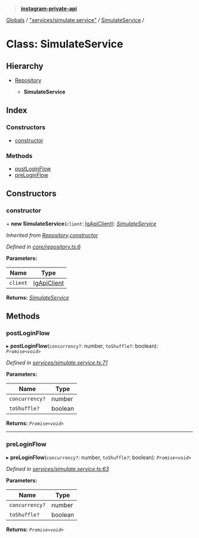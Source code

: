 > **[instagram-private-api](../README.md)**

[Globals](../README.md) / ["services/simulate.service"](../modules/_services_simulate_service_.md) / [SimulateService](_services_simulate_service_.simulateservice.md) /

# Class: SimulateService

## Hierarchy

* [Repository](_core_repository_.repository.md)

  * **SimulateService**

## Index

### Constructors

* [constructor](_services_simulate_service_.simulateservice.md#constructor)

### Methods

* [postLoginFlow](_services_simulate_service_.simulateservice.md#postloginflow)
* [preLoginFlow](_services_simulate_service_.simulateservice.md#preloginflow)

## Constructors

###  constructor

\+ **new SimulateService**(`client`: [IgApiClient](_core_client_.igapiclient.md)): *[SimulateService](_services_simulate_service_.simulateservice.md)*

*Inherited from [Repository](_core_repository_.repository.md).[constructor](_core_repository_.repository.md#constructor)*

*Defined in [core/repository.ts:6](https://github.com/dilame/instagram-private-api/blob/01eb399/src/core/repository.ts#L6)*

**Parameters:**

Name | Type |
------ | ------ |
`client` | [IgApiClient](_core_client_.igapiclient.md) |

**Returns:** *[SimulateService](_services_simulate_service_.simulateservice.md)*

## Methods

###  postLoginFlow

▸ **postLoginFlow**(`concurrency?`: number, `toShuffle?`: boolean): *`Promise<void>`*

*Defined in [services/simulate.service.ts:71](https://github.com/dilame/instagram-private-api/blob/01eb399/src/services/simulate.service.ts#L71)*

**Parameters:**

Name | Type |
------ | ------ |
`concurrency?` | number |
`toShuffle?` | boolean |

**Returns:** *`Promise<void>`*

___

###  preLoginFlow

▸ **preLoginFlow**(`concurrency?`: number, `toShuffle?`: boolean): *`Promise<void>`*

*Defined in [services/simulate.service.ts:63](https://github.com/dilame/instagram-private-api/blob/01eb399/src/services/simulate.service.ts#L63)*

**Parameters:**

Name | Type |
------ | ------ |
`concurrency?` | number |
`toShuffle?` | boolean |

**Returns:** *`Promise<void>`*